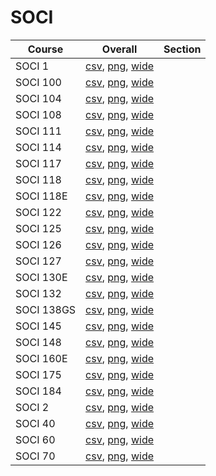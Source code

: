 # SOCI

| Course | Overall | Section |
| ------ | ------- | ------- |
| SOCI 1 | [csv](https://github.com/UCSD-Historical-Enrollment-Data/2025Summer1/blob/main/overall/SOCI%201.csv), [png](https://raw.githubusercontent.com/UCSD-Historical-Enrollment-Data/2025Summer1/main/plot_overall/SOCI%201.png), [wide](https://raw.githubusercontent.com/UCSD-Historical-Enrollment-Data/2025Summer1/main/plot_overall_wide/SOCI%201.png) |  |
| SOCI 100 | [csv](https://github.com/UCSD-Historical-Enrollment-Data/2025Summer1/blob/main/overall/SOCI%20100.csv), [png](https://raw.githubusercontent.com/UCSD-Historical-Enrollment-Data/2025Summer1/main/plot_overall/SOCI%20100.png), [wide](https://raw.githubusercontent.com/UCSD-Historical-Enrollment-Data/2025Summer1/main/plot_overall_wide/SOCI%20100.png) |  |
| SOCI 104 | [csv](https://github.com/UCSD-Historical-Enrollment-Data/2025Summer1/blob/main/overall/SOCI%20104.csv), [png](https://raw.githubusercontent.com/UCSD-Historical-Enrollment-Data/2025Summer1/main/plot_overall/SOCI%20104.png), [wide](https://raw.githubusercontent.com/UCSD-Historical-Enrollment-Data/2025Summer1/main/plot_overall_wide/SOCI%20104.png) |  |
| SOCI 108 | [csv](https://github.com/UCSD-Historical-Enrollment-Data/2025Summer1/blob/main/overall/SOCI%20108.csv), [png](https://raw.githubusercontent.com/UCSD-Historical-Enrollment-Data/2025Summer1/main/plot_overall/SOCI%20108.png), [wide](https://raw.githubusercontent.com/UCSD-Historical-Enrollment-Data/2025Summer1/main/plot_overall_wide/SOCI%20108.png) |  |
| SOCI 111 | [csv](https://github.com/UCSD-Historical-Enrollment-Data/2025Summer1/blob/main/overall/SOCI%20111.csv), [png](https://raw.githubusercontent.com/UCSD-Historical-Enrollment-Data/2025Summer1/main/plot_overall/SOCI%20111.png), [wide](https://raw.githubusercontent.com/UCSD-Historical-Enrollment-Data/2025Summer1/main/plot_overall_wide/SOCI%20111.png) |  |
| SOCI 114 | [csv](https://github.com/UCSD-Historical-Enrollment-Data/2025Summer1/blob/main/overall/SOCI%20114.csv), [png](https://raw.githubusercontent.com/UCSD-Historical-Enrollment-Data/2025Summer1/main/plot_overall/SOCI%20114.png), [wide](https://raw.githubusercontent.com/UCSD-Historical-Enrollment-Data/2025Summer1/main/plot_overall_wide/SOCI%20114.png) |  |
| SOCI 117 | [csv](https://github.com/UCSD-Historical-Enrollment-Data/2025Summer1/blob/main/overall/SOCI%20117.csv), [png](https://raw.githubusercontent.com/UCSD-Historical-Enrollment-Data/2025Summer1/main/plot_overall/SOCI%20117.png), [wide](https://raw.githubusercontent.com/UCSD-Historical-Enrollment-Data/2025Summer1/main/plot_overall_wide/SOCI%20117.png) |  |
| SOCI 118 | [csv](https://github.com/UCSD-Historical-Enrollment-Data/2025Summer1/blob/main/overall/SOCI%20118.csv), [png](https://raw.githubusercontent.com/UCSD-Historical-Enrollment-Data/2025Summer1/main/plot_overall/SOCI%20118.png), [wide](https://raw.githubusercontent.com/UCSD-Historical-Enrollment-Data/2025Summer1/main/plot_overall_wide/SOCI%20118.png) |  |
| SOCI 118E | [csv](https://github.com/UCSD-Historical-Enrollment-Data/2025Summer1/blob/main/overall/SOCI%20118E.csv), [png](https://raw.githubusercontent.com/UCSD-Historical-Enrollment-Data/2025Summer1/main/plot_overall/SOCI%20118E.png), [wide](https://raw.githubusercontent.com/UCSD-Historical-Enrollment-Data/2025Summer1/main/plot_overall_wide/SOCI%20118E.png) |  |
| SOCI 122 | [csv](https://github.com/UCSD-Historical-Enrollment-Data/2025Summer1/blob/main/overall/SOCI%20122.csv), [png](https://raw.githubusercontent.com/UCSD-Historical-Enrollment-Data/2025Summer1/main/plot_overall/SOCI%20122.png), [wide](https://raw.githubusercontent.com/UCSD-Historical-Enrollment-Data/2025Summer1/main/plot_overall_wide/SOCI%20122.png) |  |
| SOCI 125 | [csv](https://github.com/UCSD-Historical-Enrollment-Data/2025Summer1/blob/main/overall/SOCI%20125.csv), [png](https://raw.githubusercontent.com/UCSD-Historical-Enrollment-Data/2025Summer1/main/plot_overall/SOCI%20125.png), [wide](https://raw.githubusercontent.com/UCSD-Historical-Enrollment-Data/2025Summer1/main/plot_overall_wide/SOCI%20125.png) |  |
| SOCI 126 | [csv](https://github.com/UCSD-Historical-Enrollment-Data/2025Summer1/blob/main/overall/SOCI%20126.csv), [png](https://raw.githubusercontent.com/UCSD-Historical-Enrollment-Data/2025Summer1/main/plot_overall/SOCI%20126.png), [wide](https://raw.githubusercontent.com/UCSD-Historical-Enrollment-Data/2025Summer1/main/plot_overall_wide/SOCI%20126.png) |  |
| SOCI 127 | [csv](https://github.com/UCSD-Historical-Enrollment-Data/2025Summer1/blob/main/overall/SOCI%20127.csv), [png](https://raw.githubusercontent.com/UCSD-Historical-Enrollment-Data/2025Summer1/main/plot_overall/SOCI%20127.png), [wide](https://raw.githubusercontent.com/UCSD-Historical-Enrollment-Data/2025Summer1/main/plot_overall_wide/SOCI%20127.png) |  |
| SOCI 130E | [csv](https://github.com/UCSD-Historical-Enrollment-Data/2025Summer1/blob/main/overall/SOCI%20130E.csv), [png](https://raw.githubusercontent.com/UCSD-Historical-Enrollment-Data/2025Summer1/main/plot_overall/SOCI%20130E.png), [wide](https://raw.githubusercontent.com/UCSD-Historical-Enrollment-Data/2025Summer1/main/plot_overall_wide/SOCI%20130E.png) |  |
| SOCI 132 | [csv](https://github.com/UCSD-Historical-Enrollment-Data/2025Summer1/blob/main/overall/SOCI%20132.csv), [png](https://raw.githubusercontent.com/UCSD-Historical-Enrollment-Data/2025Summer1/main/plot_overall/SOCI%20132.png), [wide](https://raw.githubusercontent.com/UCSD-Historical-Enrollment-Data/2025Summer1/main/plot_overall_wide/SOCI%20132.png) |  |
| SOCI 138GS | [csv](https://github.com/UCSD-Historical-Enrollment-Data/2025Summer1/blob/main/overall/SOCI%20138GS.csv), [png](https://raw.githubusercontent.com/UCSD-Historical-Enrollment-Data/2025Summer1/main/plot_overall/SOCI%20138GS.png), [wide](https://raw.githubusercontent.com/UCSD-Historical-Enrollment-Data/2025Summer1/main/plot_overall_wide/SOCI%20138GS.png) |  |
| SOCI 145 | [csv](https://github.com/UCSD-Historical-Enrollment-Data/2025Summer1/blob/main/overall/SOCI%20145.csv), [png](https://raw.githubusercontent.com/UCSD-Historical-Enrollment-Data/2025Summer1/main/plot_overall/SOCI%20145.png), [wide](https://raw.githubusercontent.com/UCSD-Historical-Enrollment-Data/2025Summer1/main/plot_overall_wide/SOCI%20145.png) |  |
| SOCI 148 | [csv](https://github.com/UCSD-Historical-Enrollment-Data/2025Summer1/blob/main/overall/SOCI%20148.csv), [png](https://raw.githubusercontent.com/UCSD-Historical-Enrollment-Data/2025Summer1/main/plot_overall/SOCI%20148.png), [wide](https://raw.githubusercontent.com/UCSD-Historical-Enrollment-Data/2025Summer1/main/plot_overall_wide/SOCI%20148.png) |  |
| SOCI 160E | [csv](https://github.com/UCSD-Historical-Enrollment-Data/2025Summer1/blob/main/overall/SOCI%20160E.csv), [png](https://raw.githubusercontent.com/UCSD-Historical-Enrollment-Data/2025Summer1/main/plot_overall/SOCI%20160E.png), [wide](https://raw.githubusercontent.com/UCSD-Historical-Enrollment-Data/2025Summer1/main/plot_overall_wide/SOCI%20160E.png) |  |
| SOCI 175 | [csv](https://github.com/UCSD-Historical-Enrollment-Data/2025Summer1/blob/main/overall/SOCI%20175.csv), [png](https://raw.githubusercontent.com/UCSD-Historical-Enrollment-Data/2025Summer1/main/plot_overall/SOCI%20175.png), [wide](https://raw.githubusercontent.com/UCSD-Historical-Enrollment-Data/2025Summer1/main/plot_overall_wide/SOCI%20175.png) |  |
| SOCI 184 | [csv](https://github.com/UCSD-Historical-Enrollment-Data/2025Summer1/blob/main/overall/SOCI%20184.csv), [png](https://raw.githubusercontent.com/UCSD-Historical-Enrollment-Data/2025Summer1/main/plot_overall/SOCI%20184.png), [wide](https://raw.githubusercontent.com/UCSD-Historical-Enrollment-Data/2025Summer1/main/plot_overall_wide/SOCI%20184.png) |  |
| SOCI 2 | [csv](https://github.com/UCSD-Historical-Enrollment-Data/2025Summer1/blob/main/overall/SOCI%202.csv), [png](https://raw.githubusercontent.com/UCSD-Historical-Enrollment-Data/2025Summer1/main/plot_overall/SOCI%202.png), [wide](https://raw.githubusercontent.com/UCSD-Historical-Enrollment-Data/2025Summer1/main/plot_overall_wide/SOCI%202.png) |  |
| SOCI 40 | [csv](https://github.com/UCSD-Historical-Enrollment-Data/2025Summer1/blob/main/overall/SOCI%2040.csv), [png](https://raw.githubusercontent.com/UCSD-Historical-Enrollment-Data/2025Summer1/main/plot_overall/SOCI%2040.png), [wide](https://raw.githubusercontent.com/UCSD-Historical-Enrollment-Data/2025Summer1/main/plot_overall_wide/SOCI%2040.png) |  |
| SOCI 60 | [csv](https://github.com/UCSD-Historical-Enrollment-Data/2025Summer1/blob/main/overall/SOCI%2060.csv), [png](https://raw.githubusercontent.com/UCSD-Historical-Enrollment-Data/2025Summer1/main/plot_overall/SOCI%2060.png), [wide](https://raw.githubusercontent.com/UCSD-Historical-Enrollment-Data/2025Summer1/main/plot_overall_wide/SOCI%2060.png) |  |
| SOCI 70 | [csv](https://github.com/UCSD-Historical-Enrollment-Data/2025Summer1/blob/main/overall/SOCI%2070.csv), [png](https://raw.githubusercontent.com/UCSD-Historical-Enrollment-Data/2025Summer1/main/plot_overall/SOCI%2070.png), [wide](https://raw.githubusercontent.com/UCSD-Historical-Enrollment-Data/2025Summer1/main/plot_overall_wide/SOCI%2070.png) |  |
